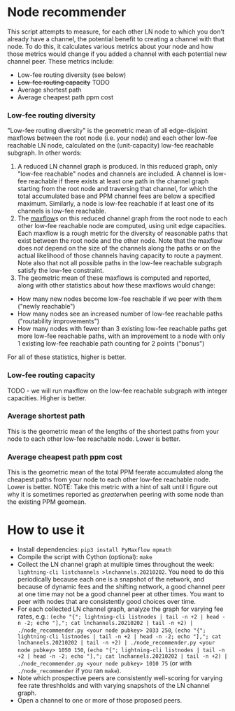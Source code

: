 # Node recommender
This script attempts to measure, for each other LN node to which you don't already have a channel, the potential benefit to creating a channel with that node. To do this, it calculates various metrics about your node and how those metrics would change if you added a channel with each potential new channel peer. These metrics include:
* Low-fee routing diversity (see below)
* ~~Low-fee routing capacity~~ TODO
* Average shortest path
* Average cheapest path ppm cost

### Low-fee routing diversity
"Low-fee routing diversity" is the geometric mean of all edge-disjoint maxflows between the root node (i.e. your node) and each other low-fee reachable LN node, calculated on the (unit-capacity) low-fee reachable subgraph. In other words:
1. A reduced LN channel graph is produced. In this reduced graph, only "low-fee reachable" nodes and channels are included. A channel is low-fee reachable if there exists at least one path in the channel graph starting from the root node and traversing that channel, for which the total accumulated base and PPM channel fees are below a specified maximum. Similarly, a node is low-fee reachable if at least one of its channels is low-fee reachable.
2. The [maxflow](https://en.wikipedia.org/wiki/Maximum_flow_problem)s on this reduced channel graph from the root node to each other low-fee reachable node are computed, using unit edge capacities. Each maxflow is a rough metric for the diversity of reasonable paths that exist between the root node and the other node. Note that the maxflow does *not* depend on the size of the channels along the paths or on the actual likelihood of those channels having capacity to route a payment. Note also that not all possible paths in the low-fee reachable subgraph satisfy the low-fee constraint.
3. The geometric mean of these maxflows is computed and reported, along with other statistics about how these maxflows would change:

* How many new nodes become low-fee reachable if we peer with them ("newly reachable")
* How many nodes see an increased number of low-fee reachable paths ("routability improvements")
* How many nodes with fewer than 3 existing low-fee reachable paths get more low-fee reachable paths, with an improvement to a node with only 1 existing low-fee reachable path counting for 2 points ("bonus")

For all of these statistics, higher is better.

### Low-fee routing capacity
TODO - we will run maxflow on the low-fee reachable subgraph with integer capacities. Higher is better.

### Average shortest path
This is the geometric mean of the lengths of the shortest paths from your node to each other low-fee reachable node.
Lower is better.

### Average cheapest path ppm cost
This is the geometric mean of the total PPM feerate accumulated along the cheapest paths from your node to each other low-fee reachable node. Lower is better. NOTE: Take this metric with a hint of salt until I figure out why it is sometimes reported as *greater*when peering with some node than the existing PPM geomean.

# How to use it
* Install dependencies: `pip3 install PyMaxflow mpmath`
* Compile the script with Cython (optional): `make`
* Collect the LN channel graph at multiple times throughout the week: `lightning-cli listchannels >lnchannels.20210202`. You need to do this periodically because each one is a snapshot of the network, and because of dynamic fees and the shifting network, a good channel peer at one time may not be a good channel peer at other times. You want to peer with nodes that are consistently good choices over time.
* For each collected LN channel graph, analyze the graph for varying fee rates, e.g.: `(echo "{"; lightning-cli listnodes | tail -n +2 | head -n -2; echo "],"; cat lnchannels.20210202 | tail -n +2) | ./node_recommender.py <your node pubkey> 2033 250`, `(echo "{"; lightning-cli listnodes | tail -n +2 | head -n -2; echo "],"; cat lnchannels.20210202 | tail -n +2) | ./node_recommender.py <your node pubkey> 1050 150`, `(echo "{"; lightning-cli listnodes | tail -n +2 | head -n -2; echo "],"; cat lnchannels.20210202 | tail -n +2) | ./node_recommender.py <your node pubkey> 1010 75` (or with `./node_recommender` if you ran `make`).
* Note which prospective peers are consistently well-scoring for varying fee rate threshholds and with varying snapshots of the LN channel graph.
* Open a channel to one or more of those proposed peers.
